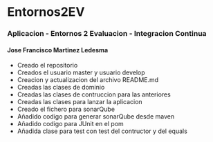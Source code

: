# Entornos2EV

### Aplicacion -  Entornos 2 Evaluacion - Integracion Continua

#### Jose Francisco Martinez Ledesma


- Creado el repositorio
- Creados el usuario master y usuario develop
- Creacion y actualizacion del archivo README.md
- Creadas las clases de dominio
- Creadas las clases de contruccion para las anteriores
- Creadas las clases para lanzar la aplicacion
- Creado el fichero para sonarQube
- Añadido codigo para generar sonarQube desde maven
- Añadido codigo para JUnit en el pom 
- Añadida clase para test con test del contructor y del equals
